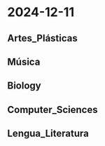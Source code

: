 # 2024-12-11 <!-- markmap: foldAll -->

## Artes_Plásticas

## Música

## Biology

## Computer_Sciences

## Lengua_Literatura

